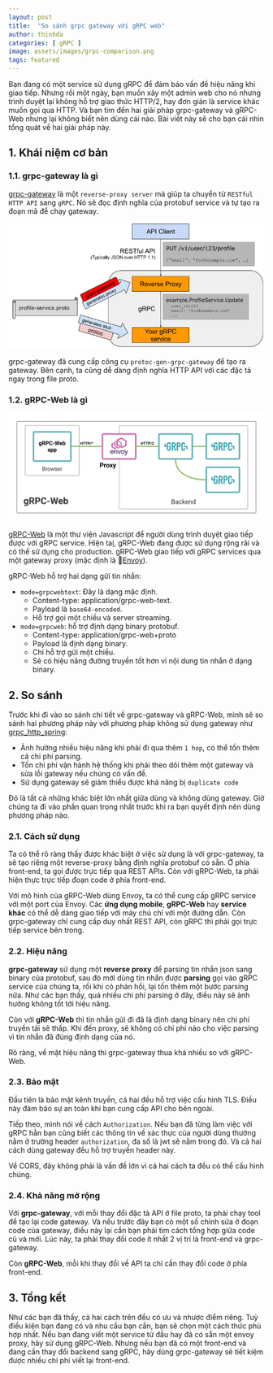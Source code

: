 ```yaml
---
layout: post
title:  "So sánh grpc gateway với gRPC web"
author: thinhda
categories: [ gRPC ]
image: assets/images/grpc-comparison.png
tags: featured
---
```


Bạn đang có một service sử dụng gRPC để đảm bảo vấn đề hiệu năng khi giao tiếp. Nhưng rồi một ngày, bạn muốn xây một admin web cho nó nhưng trình duyệt lại không hỗ trợ giao thức HTTP/2, hay đơn giản là service khác muốn gọi qua HTTP. Và bạn tìm đến hai giải pháp grpc-gateway và gRPC-Web nhưng lại không biết nên dùng cái nào. Bài viết này sẽ cho bạn cái nhìn tổng quát về hai giải pháp này.

## 1. Khái niệm cơ bản

### 1.1. grpc-gateway là gì

[grpc-gateway](https://github.com/grpc-ecosystem/grpc-gateway) là một `reverse-proxy server` mà giúp ta chuyển từ `RESTful HTTP API` sang `gRPC`. Nó sẽ đọc định nghĩa của protobuf service và tự tạo ra đoạn mã để chạy gateway.

![grpc-gateway-model](/assets/images/grpc-gateway-model.png)

grpc-gateway đã cung cấp công cụ `protoc-gen-grpc-gateway` để tạo ra gateway. Bên cạnh, ta cũng dễ dàng định nghĩa HTTP API với các đặc tả ngay trong file proto.

### 1.2. gRPC-Web là gì

![grpc-web-model](/assets/images/grpc-web-model.png)

[gRPC-Web](https://github.com/grpc/grpc-web) là một thư viện Javascript để người dùng trình duyệt giao tiếp được với gRPC service. Hiện taị, gRPC-Web đang được sử dụng rộng rãi và có thể sử dụng cho production. gRPC-Web giao tiếp với gRPC services qua một gateway proxy (mặc định là [Envoy](https://www.envoyproxy.io/)).

gRPC-Web hỗ trợ hai dạng gửi tin nhắn:

- `mode=grpcwebtext`: Đây là dạng mặc định.
  - Content-type: application/grpc-web-text.
  - Payload là `base64-encoded`.
  - Hỗ trợ gọi một chiều và server streaming.
- `mode=grpcweb`: hỗ trợ định dạng binary protobuf.
  - Content-type: application/grpc-web+proto
  - Payload là định dạng binary.
  - Chỉ hỗ trợ gửi một chiều.
  - Sẽ có hiệu năng đường truyền tốt hơn vì nội dung tin nhắn ở dạng binary.

## 2. So sánh

Trước khi đi vào so sánh chi tiết về grpc-gateway và gRPC-Web, mình sẽ so sánh hai phương pháp này với phương pháp không sử dụng gateway như [grpc_http_spring](https://medium.com/@thinhda/build-service-that-provides-http-and-grpc-api-with-spring-9e7cff7aa17a):

- Ảnh hưởng nhiều hiệu năng khi phải đi qua thêm `1 hop`, có thể tốn thêm cả chi phí parsing.
- Tốn chi phí vận hành hệ thống khi phải theo dõi  thêm một gateway và sửa lỗi gateway nếu chúng có vấn đề.
- Sử dụng gateway sẽ giảm thiểu được khả năng bị `duplicate code`

Đó là tất cả những khác biệt lớn nhất giữa dùng và không dùng gateway. Giờ chúng ta đi vào phần quan trọng nhất trước khi ra bạn quyết định nên dùng phương pháp nào.

### 2.1. Cách sử dụng

Ta có thể rõ ràng thấy được khác biệt ở việc sử dụng là với grpc-gateway, ta sẽ tạo riêng một reverse-proxy bằng định nghĩa protobuf có sẵn. Ở phía front-end, ta gọi được trực tiếp qua REST APIs. Còn với gRPC-Web, ta phải hiện thực trực tiếp đoạn code ở phía front-end.

Với mô hình của gRPC-Web dùng Envoy, ta có thể cung cấp gRPC service với một port của Envoy. Các **ứng dụng mobile**, **gRPC-Web** hay **service khác** có thể dễ dàng giao tiếp với máy chủ chỉ với một đường dẫn. Còn grpc-gateway chỉ cung cấp duy nhất REST API, còn gRPC thì phải gọi trực tiếp service bên trong.

### 2.2. Hiệu năng

**grpc-gateway** sử dụng một **reverse proxy** để parsing tin nhắn json sang binary của protobuf, sau đó mới dùng tin nhắn được **parsing** gọi vào gRPC service của chúng ta, rồi khi có phản hồi, lại tốn thêm một bước parsing nữa. Như các bạn thấy, quá nhiều chi phí parsing ở đây, điều này sẽ ảnh hưởng không tốt tới hiệu năng.

Còn với **gRPC-Web** thì tin nhắn gửi đi đã là định dạng binary nên chi phí truyền tải sẽ thấp. Khi đến proxy, sẽ không có chi phí nào cho việc parsing vì tin nhắn đã đúng định dạng của nó. 

Rõ ràng, về mặt hiệu năng thì grpc-gateway thua khá nhiều so với gRPC-Web.

### 2.3. Bảo mật

Đầu tiên là bảo mật kênh truyền, cả hai đều hỗ trợ việc cấu hình TLS. Điều này đảm bảo sự an toàn khi bạn cung cấp API cho bên ngoài.

Tiếp theo, mình nói về cách `Authorization`. Nếu bạn đã từng làm việc với gRPC hẳn bạn cũng biết các thông tin về xác thực của người dùng thường nằm ở trường header `authorization`, đa số là jwt sẽ nằm trong đó. Và cả hai cách dùng gateway đều hỗ trợ truyền header này.

Về CORS, đây không phải là vấn đề lớn vì cả hai cách ta đều có thể cấu hình chúng.

### 2.4. Khả năng mở rộng

Với **grpc-gateway**, với mỗi thay đổi đặc tả API ở file proto, ta phải chạy tool để tạo lại code gateway. Và nếu trước đây bạn có một số chỉnh sửa ở đoạn code của gateway, điều này lại cần bạn phải tìm cách tổng hợp giữa code cũ và mới. Lúc này, ta phải thay đổi code ít nhất 2 vị trí là front-end và grpc-gateway.

Còn **gRPC-Web**, mỗi khi thay đổi về API ta chỉ cần thay đổi code ở phía front-end.

## 3. Tổng kết

Như các bạn đã thấy, cả hai cách trên đều có ưu và nhược điểm riêng. Tuỳ điều kiện bạn đang có và nhu cầu bạn cần, bạn sẽ chọn một cách thức phù hợp nhất. Nếu bạn đang viết một service từ đầu hay đã có sẵn một envoy proxy, hãy sử dụng gRPC-Web. Nhưng nếu bạn đã có một front-end và đang cần thay đổi backend sang gRPC, hãy dùng grpc-gateway sẽ tiết kiệm được nhiều chi phí viết lại front-end.
